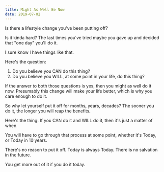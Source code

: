 ```yaml
---
title: Might As Well Be Now
date: 2019-07-02
---
```


Is there a lifestyle change you've been putting off?

Is it kinda hard? The last times you've tried maybe you gave up and decided that "one day" you'll do it.

I sure know I have things like that.

Here's the question:

1. Do you believe you CAN do this thing?
2. Do you believe you WILL, at some point in your life, do this thing?

If the answer to both those questions is yes, then you might as well do it now. Presumably this change will make your life better, which is why you care enough to do it.

So why let yourself put it off for months, years, decades? The sooner you do it, the longer you will reap the benefits.

Here's the thing. If you CAN do it and WILL do it, then it's just a matter of when.

You will have to go through that process at some point, whether it's Today, or Today in 10 years.

There's no reason to put it off. Today is always Today. There is no salvation in the future.

You get more out of it if you do it today.
